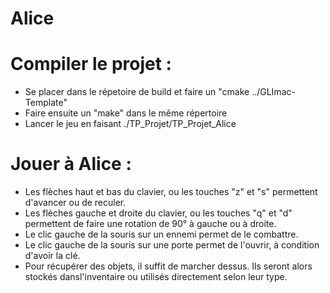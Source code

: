 # Alice

# Compiler le projet :
- Se placer dans le répetoire de build et faire un "cmake ../GLImac-Template"
- Faire ensuite un "make" dans le même répertoire
- Lancer le jeu en faisant ./TP_Projet/TP_Projet_Alice

# Jouer à Alice :
- Les flèches haut et bas du clavier, ou les touches "z" et "s" permettent d'avancer ou de reculer.
- Les flèches gauche et droite du clavier, ou les touches "q" et "d" permettent de faire une rotation de 90° à gauche ou à droite.
- Le clic gauche de la souris sur un ennemi permet de le combattre.
- Le clic gauche de la souris sur une porte permet de l'ouvrir, à condition d'avoir la clé.
- Pour récupérer des objets, il suffit de marcher dessus. Ils seront alors stockés dansl'inventaire ou utilisés directement selon leur type.
